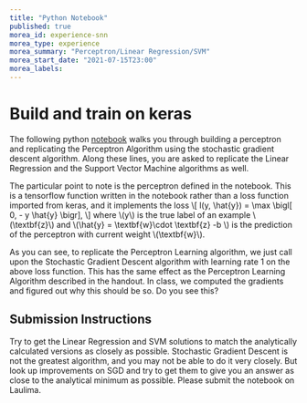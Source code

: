 ```yaml
---
title: "Python Notebook"
published: true
morea_id: experience-snn
morea_type: experience
morea_summary: "Perceptron/Linear Regression/SVM"
morea_start_date: "2021-07-15T23:00"
morea_labels:
---
```


# Build and train on keras

The following python
[notebook](https://uhm-descartes.github.io/ee445/morea/single-neuron/perceptron.ipynb)
walks you through building a perceptron and replicating the Perceptron Algorithm using
the stochastic gradient descent algorithm. Along these lines, you are asked to replicate
the Linear Regression and the Support Vector Machine algorithms as well.

The particular point to note is the perceptron defined in the notebook. This is a tensorflow
function written in the notebook rather than a loss function imported from keras, and
it implements the loss 
\\[ l(y, \hat{y})  = \max \bigl[ 0, - y \hat{y} \bigr], \\]
where \\(y\\) is the true label of an example \\(\textbf{z}\\) and \\(\hat{y} = \textbf{w}\cdot \textbf{z} -b \\) is the prediction
of the perceptron with current weight \\(\textbf{w}\\). 

As you can see, to replicate the Perceptron Learning algorithm, we just call upon the Stochastic Gradient Descent
algorithm with learning rate 1 on the above loss function. This has the same effect as the Perceptron
Learning Algorithm described in the handout. In class, we computed the gradients and figured out why this
should be so. Do you see this?


## Submission Instructions

Try to get the Linear Regression and SVM solutions to match the analytically calculated versions as closely as possible. Stochastic
Gradient Descent is not the greatest algorithm, and you may not be able to do it very closely. But look up improvements on
SGD and try to get them to give you an answer as close to the analytical minimum as possible. Please submit the notebook on Laulima.
